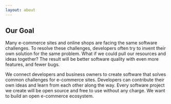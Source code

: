 ```yaml
---
layout: about
---
```

## Our Goal

Many e-commerce sites and online shops are facing the same software challenges. To resolve these challenges, developers often try to invent their own solution for the same problem. What if we could pull our resources and ideas together? The result will be better software quality with even more features, and fewer bugs.

We connect developers and business owners to create software that solves common challenges for e-commerce sites. Developers can contribute their own ideas and learn from each other along the way. Every software project we create will be open source and free to use without any charge. We want to build an open e-commerce ecosystem.
